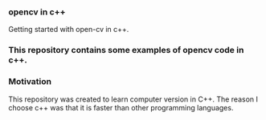 ### opencv in c++

Getting started with open-cv in c++.

### This repository contains some examples of opencv code in c++.


### Motivation

This repository was created to learn computer version in C++. The reason I choose c++ was that it is faster than other programming languages.
